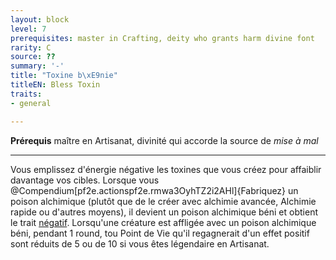 ```yaml
---
layout: block
level: 7
prerequisites: master in Crafting, deity who grants harm divine font
rarity: C
source: ??
summary: '-'
title: "Toxine b\xE9nie"
titleEN: Bless Toxin
traits:
- general

---
```


<p><span id="ctl00_MainContent_DetailedOutput"><strong>Prérequis</strong> maître en Artisanat, divinité qui accorde la source de <em>mise à mal</em><br></span></p>
<hr>
<p>Vous emplissez d'énergie négative les toxines que vous créez pour affaiblir davantage vos cibles. Lorsque vous @Compendium[pf2e.actionspf2e.rmwa3OyhTZ2i2AHl]{Fabriquez} un poison alchimique (plutôt que de le créer avec alchimie avancée, Alchimie rapide ou d'autres moyens), il devient un poison alchimique béni et obtient le trait <a href="https://2e.aonprd.com/Traits.aspx?ID=118">négatif</a>. Lorsqu'une créature est affligée avec un poison alchimique béni, pendant 1 round, tou Point de Vie qu'il regagnerait d'un effet positif sont réduits de  5 ou de 10 si vous êtes légendaire en Artisanat.&nbsp;</p>